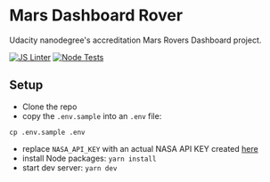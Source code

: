 # Mars Dashboard Rover
Udacity nanodegree's accreditation Mars Rovers Dashboard project.

[![JS Linter](https://github.com/Harrisonkamau/mars-rovers-dashboard/actions/workflows/linter.yml/badge.svg?branch=main)](https://github.com/Harrisonkamau/mars-rovers-dashboard/actions/workflows/linter.yml)
[![Node Tests](https://github.com/Harrisonkamau/mars-rovers-dashboard/actions/workflows/tests.yml/badge.svg)](https://github.com/Harrisonkamau/mars-rovers-dashboard/actions/workflows/tests.yml)

## Setup
- Clone the repo
- copy the `.env.sample` into an `.env` file:
```shell
cp .env.sample .env
```
- replace `NASA_API_KEY` with an actual NASA API KEY created [here](https://api.nasa.gov/#browseAPI)
- install Node packages: `yarn install`
- start dev server: `yarn dev`
